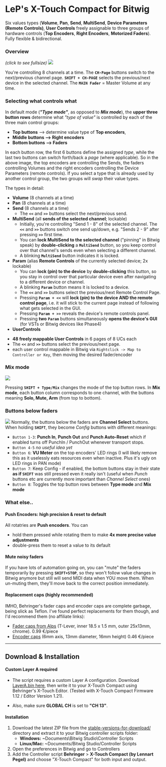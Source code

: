 # LeP's X-Touch Compact for Bitwig

Six values types (**Volume**, **Pan**, **Send**, **MultiSend**, **Device Parameters (Remote Controls)**, **User Controls** freely assignable to three groups of hardware controls (**Top Encoders**, **Right Encoders**, **Motorized Faders**). Fully flexible & bidirectional.

### Overview 
_(click to see fullsize)_
[![][overviewImage]][overviewImage]


You're controlling 8 channels at a time. The **`CH-Page`** buttons switch to the next/previous channel page. **`SHIFT + CH-PAGE`** selects the previous/next device in the selected channel. The **`MAIN Fader`** = Master Volume at any time.

### Selecting what controls what
In default mode (_**"Type mode"**_, as opposed to _**Mix mode**_), the **upper three button rows** determine what *"type of value"* is controlled by each of the three main control groups: 
* **Top buttons** --> determine value type of **Top encoders**, 
* **Middle buttons --> Right encoders** 
* **Bottom buttons --> Faders**

In each button row, the first 6 buttons define the assigned *type*, while the last two buttons can switch forth/back a *page* (where applicable). So in the above image, the top encoders are controlling the Sends, the faders controlling Volumes and the  right encoders controlling the Device Parameters (remote controls). 
If you select a type that is already used by another control group, the two groups will *swap* their value types. 


The types in detail:

* **Volume** (8 channels at a time)
* **Pan** (8 channels at a time)
* **Send** (8 channels at a time)
  - The **`<<`** and **`>>`** buttons select the next/previous send.
* **MultiSend** (all **sends of the selected channel**; lockable)  
  - Initially, you're controlling "Send 1 - 8" of the selected channel. The **`<<`** and **`>>`** buttons switch one send up/down, e.g. "Sends 2 - 9" after pressing **`>>`** first time.
  -  You can **lock MultiSend to the selected channel** ("pinning" in Bitwig speak) by **double-clicking** a **`MultiSend`** button, so you keep control over that channel's sends even when selecting a different channel.
  -  A blinking **`MultiSend`** button indicates it is locked.
* **Param** (alias **Remote Controls** of the currently selected device; 2x lockable)  
  - You can **lock (pin) to the device** by **double-clicking** this button, so you stay in control over that particular device even after navigating to a different device or channel. 
  - A blinking **`Param`** button means it is locked to a device.
  - The **`<<`** and **`>>`** buttons select the previous/next Remote Control Page.
  - Pressing **`Param + <<`** will **lock (pin) to the device AND the remote control page**, i.e. it will stick to the current page instead of following what gets selected in the GUI.
  - Pressing **`Param + >>`** reveals the device's remote controls panel.
  - Pressing **two** **`Param`** buttons simultaneously **opens the device's GUI** (for VSTs or Bitwig devices like Phase4)
* **UserControls** 
 - **48 freely mappable User Controls** in 6 pages of 8 UCs each
 - The **`<<`** and **`>>`** buttons select the previous/next page.
 - each user control mappable in Bitwig via `Rightclick -> Map to Controller or Key`, then moving the desired fader/encoder

### Mix mode

[![][buttonModeImage]][buttonModeImage]

Pressing **`SHIFT + Type/Mix`** changes the mode of the top button rows. In **Mix mode**, each button column corresponds to one channel, with the buttons meaning **Solo, Mute, Arm** (from top to bottom). 

### Buttons below faders
[![][bottomButtonsImage]][bottomButtonsImage]
Normally, the buttons below the faders are **Channel Select** buttons.  
When holding **`SHIFT`**, they become *Config* buttons with different meanings:
* `Button 1-3`: **Punch In**, **Punch Out** and **Punch Auto-Reset** which if enabled turns off PunchIn / PunchOut whenever transport stops.
* `Button 4-5` *no useful idea yet*
* `Button 6`: **VU Meter** on the top encoders' LED rings (I will likely remove this as it uselessly eats resources even when inactive. Plus it's ugly on LED rings in PAN mode)
* `Button 7`: Keep Config - if enabled, the bottom buttons stay in their state **as if `SHIFT`** was still pressed even it really isn't 
   (useful when *Punch* buttons etc are currently more important than *Channel Select* ones)
* `Button 8`: Toggles the top button rows between **Type mode** and **Mix mode**

### What else..

#### Push Encoders: high precision & reset to default 
All rotatries are **Push encoders**. You can
- hold them pressed while rotating them to make **4x more precise value adjustments**
- double-press them to reset a value to its default

#### Mute noisy faders
If you have lots of automation going on, you can "mute" the faders temporarily by pressing **`SHIFT+STOP`**, so they won't follow value changes in Bitwig anymore but still will send MIDI data when YOU move them. When un-muting them, they'll move back to the correct position immediately.

#### Replacement caps (highly recommended)
IMHO, Behringer's fader caps and encoder caps are complete garbage, being slick as Teflon. I've found perfect replacements for them though, and I'd recommend them (no affiliate links):
- [Fader caps from Alps](https://www.reichelt.de/Schiebepotis/KNOPF-18-5X1-5VC/3/index.html?ACTION=3&LA=446&ARTICLE=73957)  (T-Lever, inner 18.5 x 1.5 mm, outer 25x13mm, chrome). 0.99 €/piece
- [Encoder caps](https://www.reichelt.de/Potiknoepfe/KNOPF-13-164B/3/index.html?ACTION=3&LA=517&ARTICLE=73963&GROUPID=3139) (6mm axis, 13mm diameter, 16mm height) 0.46 €/piece

----
## Download & Installation <a name="dlinstall"></a>
#### Custom Layer A required

* The script requires a custom Layer A configuration.
  Download [LayerA.bin here](https://raw.githubusercontent.com/justlep/bitwig/master/doc/Behringer%20X-Touch%20Compact/LayerA.bin), then write it to your X-Touch Compact using Behringer's X-Touch Editor. (Tested with X-Touch Compact Firmware 1.12 / Editor Version 1.21).

* Also, make sure __GLOBAL CH__ is set to __"CH 13"__.

#### Installation

1.  Download the latest ZIP file from the [stable-versions-for-download/][stableFolder] directory and extract it to your Bitwig controller scripts folder:
    * **Windows:** ~Documents\Bitwig Studio\Controller Scripts
    * **Linux/Mac:** ~Documents/Bitwig Studio/Controller Scripts
2.  Open the preferences in Bitwig and go to Controllers
3.  Add the Controller script **Behringer** > **X-Touch Compact (by Lennart Pegel)** and choose "X-Touch Compact" for both input and output.


[overviewImage]: https://raw.githubusercontent.com/justlep/bitwig/master/doc/Behringer%20X-Touch%20Compact/img/total.jpg
[buttonModeImage]: https://raw.githubusercontent.com/justlep/bitwig/master/doc/Behringer%20X-Touch%20Compact/img/top-button-modes.jpg
[bottomButtonsImage]: https://raw.githubusercontent.com/justlep/bitwig/master/doc/Behringer%20X-Touch%20Compact/img/bottom-buttons.jpg? 
[stableFolder]: https://github.com/justlep/bitwig/tree/master/stable-version-for-download/
